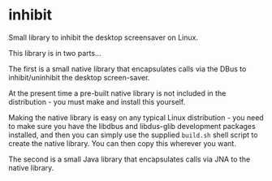 inhibit
=======

Small library to inhibit the desktop screensaver on Linux.

This library is in two parts...

The first is a small native library that encapsulates calls via the DBus to inhibit/uninhibit the desktop screen-saver.

At the present time a pre-built native library is not included in the distribution - you must make and install this yourself.

Making the native library is easy on any typical Linux distribution - you need to make sure you have the libdbus and libdus-glib development packages installed, and then you can simply use the supplied `build.sh` shell script to create the native library. You can then copy this wherever you want.

The second is a small Java library that encapsulates calls via JNA to the native library.

